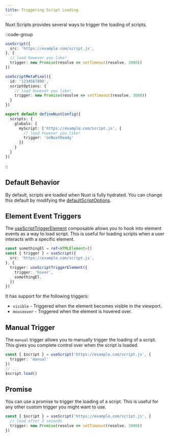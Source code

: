 ```yaml
---
title: Triggering Script Loading
---
```


Nuxt Scripts provides several ways to trigger the loading of scripts.

::code-group

```ts [useScript]
useScript({
  src: 'https://example.com/script.js',
}, {
  // load however you like!
  trigger: new Promise(resolve => setTimeout(resolve, 3000))
})
```

```ts [Registry Script]
useScriptMetaPixel({
  id: '1234567890',
  scriptOptions: {
    // load however you like!
    trigger: new Promise(resolve => setTimeout(resolve, 3000))
  }
})
```

```ts [Global Script]
export default defineNuxtConfig({
  scripts: {
    globals: {
      myScript: ['https://example.com/script.js', {
        // load however you like!
        trigger: 'onNuxtReady'
      }]
    }
  }
})
```

::

## Default Behavior

By default, scripts are loaded when Nuxt is fully hydrated. You can change this default by modifying the [defaultScriptOptions](/docs/api/nuxt-config#defaultscriptoptions).

## Element Event Triggers

The [useScriptTriggerElement](/docs/api/use-script-trigger-element) composable allows you to hook into element events as a way to load script. This is useful for loading scripts when a user interacts with a specific element.

```ts
const somethingEl = ref<HTMLElement>()
const { trigger } = useScript({
  src: 'https://example.com/script.js',
}, {
  trigger: useScriptTriggerElement({
    trigger: 'hover',
    somethingEl,
  })
})
```

It has support for the following triggers:
- `visible` - Triggered when the element becomes visible in the viewport.
- `mouseover` - Triggered when the element is hovered over.

## Manual Trigger

The `manual` trigger allows you to manually trigger the loading of a script. This gives you complete
control over when the script is loaded.

```ts
const { $script } = useScript('https://example.com/script.js', {
  trigger: 'manual'
})
// ...
$script.load()
```

## Promise

You can use a promise to trigger the loading of a script. This is useful for any other custom trigger you might want to use.

```ts
const { $script } = useScript('https://example.com/script.js', {
  // load after 3 seconds
  trigger: new Promise(resolve => setTimeout(resolve, 3000))
})
```

